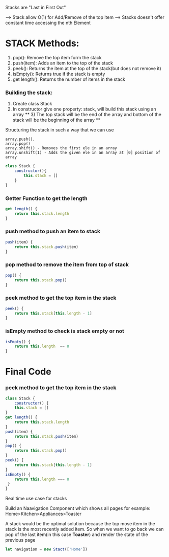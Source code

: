 Stacks are 
"Last in First Out"

--> Stack allow O(1) for Add/Remove of the top item
--> Stacks doesn't offer constant time accessing the nth Element

# STACK Methods:
1) pop(): Remove the top item form the stack
2) push(item): Adds an item to the top of the stack
3) peek(): Returns the item at the top of the stack(but does not remove it)
4) isEmpty(): Returns true if the stack is empty
5) get length(): Returns the number of items in the stack 


### Building the stack:
1) Create class Stack
2) In constructor give one property: stack, will build this stack using an array
** 3) The top stack will be the end of the array and bottom of the stack will be the beginning of the array **

Structuring the stack in such a way that we can use 
```
array.push(), 
array.pop()
array.shift() - Removes the first ele in an array
array.unshift(1) - Adds the given ele in an array at [0] position of array 
```

```javascript
class Stack {
    constructor(){
        this.stack = []
    }
}
```

### Getter Function to get the length

```javascript
get length() {
    return this.stack.length
}
```

### push method to push an item to stack
```javascript
push(item) {
    return this.stack.push(item)
}
```

### pop method to remove the item from top of stack
```javascript
pop() {
    return this.stack.pop()
}
```

### peek method to get the top item in the stack
```javascript
peek() {
    return this.stack[this.length - 1]
}
```


### isEmpty method to check is stack empty or not
```javascript
isEmpty() {
    return this.length  == 0
}
```


# Final Code

### peek method to get the top item in the stack
```javascript
class Stack {
    constructor() {
    this.stack = []
}
get length() {
    return this.stack.length
}
push(item) {
    return this.stack.push(item)
}
pop() {
    return this.stack.pop()
}
peek() {
    return this.stack[this.length - 1]
}
isEmpty() {
    return this.length === 0
 }
}
```

Real time use case for stacks

Build an Naavigation Component which shows all pages for example:
Home>Kitchen>Appliances>Toaster

A stack would be the optimal solution because the top mose item in the stack is the most recently added item.
So when we want to go back we can pop of the last item(in this case **Toaster**) and render the state of the previous page

```javascript
let navigation = new Stact(['Home'])

```